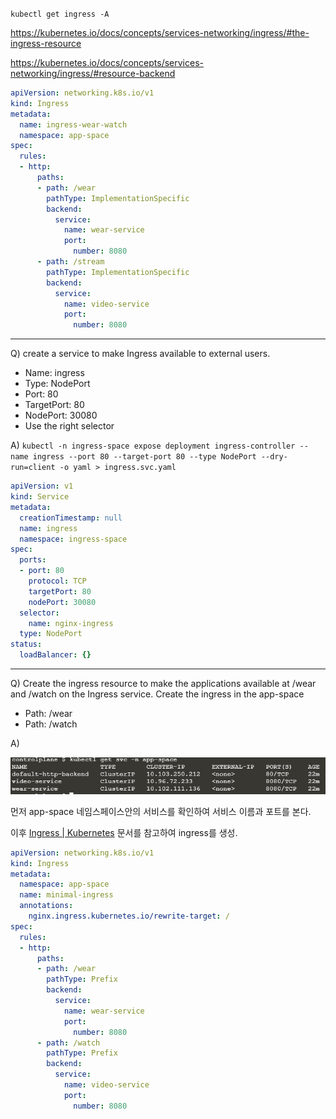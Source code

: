 `kubectl get ingress -A`

https://kubernetes.io/docs/concepts/services-networking/ingress/#the-ingress-resource

https://kubernetes.io/docs/concepts/services-networking/ingress/#resource-backend

```yaml
apiVersion: networking.k8s.io/v1
kind: Ingress
metadata:
  name: ingress-wear-watch
  namespace: app-space
spec:
  rules:
  - http:
      paths:
      - path: /wear
        pathType: ImplementationSpecific
        backend:
          service:
            name: wear-service
            port:
              number: 8080
      - path: /stream
        pathType: ImplementationSpecific
        backend:
          service:
            name: video-service
            port:
              number: 8080
```

---

Q)  create a service to make Ingress available to external users.

- Name: ingress
- Type: NodePort
- Port: 80
- TargetPort: 80
- NodePort: 30080
- Use the right selector

A) `kubectl -n ingress-space expose deployment ingress-controller --name ingress --port 80 --target-port 80 --type NodePort --dry-run=client -o yaml > ingress.svc.yaml`

```yaml
apiVersion: v1
kind: Service
metadata:
  creationTimestamp: null
  name: ingress
  namespace: ingress-space
spec:
  ports:
  - port: 80
    protocol: TCP
    targetPort: 80
    nodePort: 30080
  selector:
    name: nginx-ingress
  type: NodePort
status:
  loadBalancer: {}
```

---

Q) Create the ingress resource to make the applications available at /wear and /watch on the Ingress service. Create the ingress in the app-space

- Path: /wear
- Path: /watch

A) 

![](img/14.PNG)

먼저 app-space 네임스페이스안의 서비스를 확인하여 서비스 이름과 포트를 본다.

이후 [Ingress | Kubernetes](https://kubernetes.io/docs/concepts/services-networking/ingress/) 문서를 참고하여 ingress를 생성.

```yaml
apiVersion: networking.k8s.io/v1
kind: Ingress
metadata:
  namespace: app-space
  name: minimal-ingress
  annotations:
    nginx.ingress.kubernetes.io/rewrite-target: /
spec:
  rules:
  - http:
      paths:
      - path: /wear
        pathType: Prefix
        backend:
          service:
            name: wear-service
            port:
              number: 8080
      - path: /watch
        pathType: Prefix
        backend:
          service:
            name: video-service
            port:
              number: 8080
```
